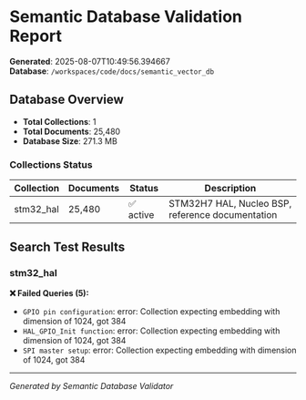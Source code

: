 # Semantic Database Validation Report

**Generated**: 2025-08-07T10:49:56.394667  
**Database**: `/workspaces/code/docs/semantic_vector_db`

## Database Overview

- **Total Collections**: 1
- **Total Documents**: 25,480
- **Database Size**: 271.3 MB

### Collections Status

| Collection | Documents | Status | Description |
|------------|-----------|--------|--------------|
| stm32_hal | 25,480 | ✅ active | STM32H7 HAL, Nucleo BSP, reference documentation |

## Search Test Results

### stm32_hal


**❌ Failed Queries (5):**
- `GPIO pin configuration`: error: Collection expecting embedding with dimension of 1024, got 384
- `HAL_GPIO_Init function`: error: Collection expecting embedding with dimension of 1024, got 384
- `SPI master setup`: error: Collection expecting embedding with dimension of 1024, got 384


---
*Generated by Semantic Database Validator*
